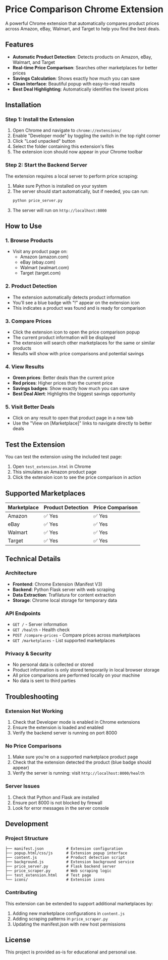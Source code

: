 # Price Comparison Chrome Extension

A powerful Chrome extension that automatically compares product prices across Amazon, eBay, Walmart, and Target to help you find the best deals.

## Features

- **Automatic Product Detection**: Detects products on Amazon, eBay, Walmart, and Target
- **Real-time Price Comparison**: Searches other marketplaces for better prices
- **Savings Calculation**: Shows exactly how much you can save
- **Clean Interface**: Beautiful popup with easy-to-read results
- **Best Deal Highlighting**: Automatically identifies the lowest prices

## Installation

### Step 1: Install the Extension

1. Open Chrome and navigate to `chrome://extensions/`
2. Enable "Developer mode" by toggling the switch in the top right corner
3. Click "Load unpacked" button
4. Select the folder containing this extension's files
5. The extension icon should now appear in your Chrome toolbar

### Step 2: Start the Backend Server

The extension requires a local server to perform price scraping:

1. Make sure Python is installed on your system
2. The server should start automatically, but if needed, you can run:
   ```bash
   python price_server.py
   ```
3. The server will run on `http://localhost:8000`

## How to Use

### 1. Browse Products
- Visit any product page on:
  - Amazon (amazon.com)
  - eBay (ebay.com)
  - Walmart (walmart.com)
  - Target (target.com)

### 2. Product Detection
- The extension automatically detects product information
- You'll see a blue badge with "!" appear on the extension icon
- This indicates a product was found and is ready for comparison

### 3. Compare Prices
- Click the extension icon to open the price comparison popup
- The current product information will be displayed
- The extension will search other marketplaces for the same or similar products
- Results will show with price comparisons and potential savings

### 4. View Results
- **Green prices**: Better deals than the current price
- **Red prices**: Higher prices than the current price
- **Savings badges**: Show exactly how much you can save
- **Best Deal Alert**: Highlights the biggest savings opportunity

### 5. Visit Better Deals
- Click on any result to open that product page in a new tab
- Use the "View on [Marketplace]" links to navigate directly to better deals

## Test the Extension

You can test the extension using the included test page:

1. Open `test_extension.html` in Chrome
2. This simulates an Amazon product page
3. Click the extension icon to see the price comparison in action

## Supported Marketplaces

| Marketplace | Product Detection | Price Comparison |
|-------------|------------------|------------------|
| Amazon      | ✅ Yes           | ✅ Yes           |
| eBay        | ✅ Yes           | ✅ Yes           |
| Walmart     | ✅ Yes           | ✅ Yes           |
| Target      | ✅ Yes           | ✅ Yes           |

## Technical Details

### Architecture
- **Frontend**: Chrome Extension (Manifest V3)
- **Backend**: Python Flask server with web scraping
- **Data Extraction**: Trafilatura for content extraction
- **Storage**: Chrome local storage for temporary data

### API Endpoints
- `GET /` - Server information
- `GET /health` - Health check
- `POST /compare-prices` - Compare prices across marketplaces
- `GET /marketplaces` - List supported marketplaces

### Privacy & Security
- No personal data is collected or stored
- Product information is only stored temporarily in local browser storage
- All price comparisons are performed locally on your machine
- No data is sent to third parties

## Troubleshooting

### Extension Not Working
1. Check that Developer mode is enabled in Chrome extensions
2. Ensure the extension is loaded and enabled
3. Verify the backend server is running on port 8000

### No Price Comparisons
1. Make sure you're on a supported marketplace product page
2. Check that the extension detected the product (blue badge should appear)
3. Verify the server is running: visit `http://localhost:8000/health`

### Server Issues
1. Check that Python and Flask are installed
2. Ensure port 8000 is not blocked by firewall
3. Look for error messages in the server console

## Development

### Project Structure
```
├── manifest.json          # Extension configuration
├── popup.html/css/js      # Extension popup interface
├── content.js             # Product detection script
├── background.js          # Extension background service
├── price_server.py        # Flask backend server
├── price_scraper.py       # Web scraping logic
├── test_extension.html    # Test page
└── icons/                 # Extension icons
```

### Contributing
This extension can be extended to support additional marketplaces by:
1. Adding new marketplace configurations in `content.js`
2. Adding scraping patterns in `price_scraper.py`
3. Updating the manifest.json with new host permissions

## License
This project is provided as-is for educational and personal use.